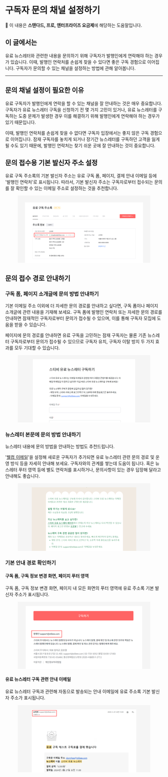 # 구독자 문의 채널 설정하기

**💬** 이 내용은 **스탠다드, 프로, 엔터프라이즈 요금제**에 해당하는 도움말입니다.

## 이 글에서는

유료 뉴스레터와 관련한 내용을 문의하기 위해 구독자가 발행인에게 연락해야 하는 경우가 있습니다. 이때, 발행인 연락처를 손쉽게 찾을 수 있다면 좋은 구독 경험으로 이어집니다. 구독자가 문의할 수 있는 채널을 설정하는 방법에 관해 알아봅니다.

***

## 문의 채널 설정이 필요한 이유

유료 구독자가 발행인에게 연락을 할 수 있는 채널을 잘 안내하는 것은 매우 중요합니다. 구독자가 유료 뉴스레터 구독을 신청하기 전 몇 가지 고민이 있거나, 유료 뉴스레터를 구독하는 도중 문제가 발생한 경우 이를 해결하기 위해 발행인에게 연락해야 하는 경우가 있기 때문입니다.&#x20;

이때, 발행인 연락처를 손쉽게 찾을 수 없다면 구독자 입장에서는 좋지 않은 구독 경험으로 이어집니다. 잠재 구독자를 놓치게 되거나 장기간 뉴스레터를 구독하던 고객을 잃게 될 수도 있기 때문에, 발행인 연락처는 찾기 쉬운 곳에 잘 안내하는 것이 중요합니다.



## 문의 접수용 기본 발신자 주소 설정 <a href="#h_9b60d99de3" id="h_9b60d99de3"></a>

유료 구독 주소록의 기본 발신자 주소는 유료 구독 폼, 페이지, 결제 안내 이메일 등에 '발행인 연락처'로 표시됩니다. 따라서, 기본 발신자 주소는 구독자로부터 접수되는 문의를 잘 확인할 수 있는 이메일 주소로 설정하는 것을 추천합니다.

<figure><img src="../../.gitbook/assets/유료 구독 주소록 발신자 주소.png" alt=""><figcaption></figcaption></figure>



## 문의 접수 경로 안내하기

### 구독 폼, 페이지 소개글에 문의 방법 안내하기

기본 이메일 주소 이외에 더 자세한 문의 경로를 안내하고 싶다면, 구독 폼이나 페이지 소개글에 관련 내용을 기재해 보세요. 구독 폼에 발행인 연락처 또는 자세한 문의 경로를 안내하면 잠재적인 구독자로부터 문의가 접수될 수 있으며, 이를 통해 구독자 모집에 도움을 받을 수 있습니다.

페이지에 문의 경로를 안내하면 유료 구독을 고민하는 잠재 구독자는 물론 기존 뉴스레터 구독자로부터 문의가 접수될 수 있으므로 구독자 유치, 구독자 이탈 방지 두 가지 효과를 모두 기대할 수 있습니다.

<figure><img src="../../.gitbook/assets/유료 뉴스레터 문의 경로 설정하기.png" alt=""><figcaption></figcaption></figure>

### 뉴스레터 본문에 문의 방법 안내하기

뉴스레터 내용에 문의 방법을 안내하는 방법도 추천드립니다.

'[웰컴 이메일](../../getting-started/welcome-email.md)'을 설정해 새로운 구독자가 추가되면 유료 뉴스레터 관련 문의 경로 및 운영 방식 등을 자세히 안내해 보세요. 구독자와의 관계를 쌓는데 도움이 됩니다. 혹은 뉴스레터 푸터 영역 등에 별도 연락처를 표시하거나, 문의사항이 있는 경우 답장해 달라고 안내해도 좋습니다.

<figure><img src="../../.gitbook/assets/유료 뉴스레터 문의 경로 설정하기 (1).png" alt=""><figcaption></figcaption></figure>

### 기본 안내 경로 확인하기

#### 구독 폼, 구독 정보 변경 화면, 페이지 푸터 영역

구독 폼, 구독 정보 변경 화면, 페이지 내 모든 화면의 푸터 영역에 유료 주소록 기본 발신자 주소가 표시됩니다.

<figure><img src="../../.gitbook/assets/구독자 문의 채널.png" alt=""><figcaption></figcaption></figure>

#### 유료 뉴스레터 구독 관련 안내 이메일

유료 뉴스레터 구독과 관련해 자동으로 발송되는 안내 이메일에 유료 주소록 기본 발신자 주소가 표시됩니다.

<figure><img src="../../.gitbook/assets/유료 뉴스레터 문의 경로 설정하기 (2).png" alt=""><figcaption></figcaption></figure>
